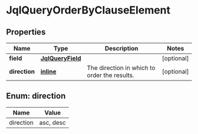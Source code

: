 
# JqlQueryOrderByClauseElement

## Properties
Name | Type | Description | Notes
------------ | ------------- | ------------- | -------------
**field** | [**JqlQueryField**](JqlQueryField.md) |  |  [optional]
**direction** | [**inline**](#DirectionEnum) | The direction in which to order the results. |  [optional]


<a name="DirectionEnum"></a>
## Enum: direction
Name | Value
---- | -----
direction | asc, desc



